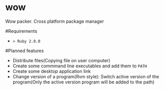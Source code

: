 wow
===

Wow packer. Cross platform package manager

#Requirements
* `> Ruby 2.0.0`

#Planned features
* Distribute files(Copying file on user computer) 
* Create some commmand line executables and add them to `PATH`
* Create some desktop application link
* Change version of a program(Rvm style): Switch active version of the program(Only the active version program will be added to the path)
